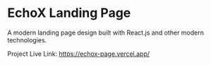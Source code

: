 # EchoX Landing Page

A modern landing page design built with React.js and other modern technologies.

Project Live Link: https://echox-page.vercel.app/
